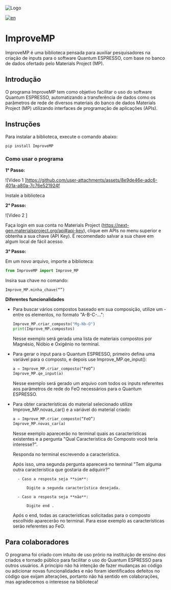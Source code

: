 
![Logo ](https://github.com/user-attachments/assets/0f7c4b08-f9e2-4172-b355-cf4b955c2d5a)

[![en](https://img.shields.io/badge/lang-en-red.svg)](https://github.com/cauaschuch/ImproveMP/blob/main/README.en.md)

# ImproveMP

ImproveMP é uma biblioteca pensada para auxiliar pesquisadores na criação de inputs para o software Quantum ESPRESSO, com base no banco de dados ofertado pelo Materials Project (MP).

## Introdução

O programa ImproveMP tem como objetivo facilitar o uso do software Quantum ESPRESSO, automatizando a transferência de dados como os parâmetros de rede de diversos materiais do banco de dados Materials Project (MP) utilizando interfaces de programação de aplicações (APIs).

## Instruções

Para instalar a biblioteca, execute o comando abaixo:

```bash
pip install ImproveMP
```

### Como usar o programa 

**1° Passo:** 

![Video 1 ]https://github.com/user-attachments/assets/8e9de46e-adc6-401a-a80a-7c76e521924f 

Instale a biblioteca

**2° Passo:**

![Video 2 ]

Faça login em sua conta no Materials Project (https://next-gen.materialsproject.org/api#api-key), clique em APIs no menu superior e obtenha a sua chave (API Key).
É recomendado salvar a sua chave em algum local de fácil acesso.

**3° Passo:**

Em um novo arquivo, importe a biblioteca:
```python
from ImproveMP import Improve_MP
```

Insira sua chave no comando:
```python
Improve_MP.minha_chave(“”)
```
**Diferentes funcionalidades**

- Para buscar vários compostos baseado em sua composição, utilize um - entre os elementos, no formato "A-B-C-...":
    ```python
    Improve_MP.criar_composto("Mg-Nb-O")
    print(Improve_MP.compostos)
    ```
    Nesse exemplo será gerada uma lista de materiais compostos por Magnésio, Nióbio e Oxigênio no terminal.

- Para gerar o input para o Quantum ESPRESSO, primeiro defina uma variável para o composto, e depois use Improve_MP.qe_input():
    ```python
    a = Improve_MP.criar_composto(“FeO”)
    Improve_MP.qe_input(a)
    ```
    Nesse exemplo será gerado um arquivo com todos os inputs referentes aos parâmetros de rede do FeO necessários para o Quantum ESPRESSO.

- Para obter características do material selecionado utilize Improve_MP.novas_car() e a variável do material criado:
    ```python
    a = Improve_MP.criar_composto(“FeO”)
    Improve_MP.novas_car(a)
    ```
    Nesse exemplo aparecerão no terminal quais as características existentes e a pergunta "Qual Caracteristica do Composto você teria interesse?".

    Responda no terminal escrevendo a característica.

    Após isso, uma segunda pergunta aparecerá no terminal "Tem alguma outra caracteristica que gostaria de adquirir?"

        - Caso a resposta seja **sim**:

            Digite a segunda característica desejada.

        - Caso a resposta seja **não**: 

            Digite end .       

    Após o end, todas as características solicitadas para o composto escolhido aparecerão no terminal. Para esse exemplo as características serão referentes ao FeO.


## Para colaboradores

O programa foi criado com intuito de uso prório na instituição de ensino dos criados e tornado público para facilitar o uso do Quantum ESPRESSO para outros usuários. 
A princípio não há intenção de fazer mudanças ao código ou adicionar novas funcionalidades e não foram identificados defeitos no código que exijam alterações, portanto não há sentido em colaborações, mas agradecemos o interesse na biblioteca!